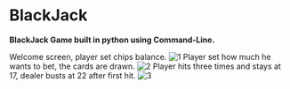 # BlackJack
**BlackJack Game built in python using Command-Line.**

Welcome screen, player set chips balance.
![1](https://user-images.githubusercontent.com/73420865/133938218-d81c6381-2483-472f-8dab-66a3efbf963f.png)
Player set how much he wants to bet, the cards are drawn.
![2](https://user-images.githubusercontent.com/73420865/133938366-ea455f95-a43f-4d4a-9d9e-fb0bae958acd.png)
Player hits three times and stays at 17, dealer busts at 22 after first hit.
![3](https://user-images.githubusercontent.com/73420865/133938526-63e1c91f-8751-4eda-8890-0da7e4237021.png)
